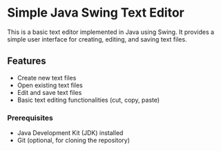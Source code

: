 # Simple Java Swing Text Editor

This is a basic text editor implemented in Java using Swing. It provides a simple user interface for creating, editing, and saving text files.

## Features

- Create new text files
- Open existing text files
- Edit and save text files
- Basic text editing functionalities (cut, copy, paste)

### Prerequisites

- Java Development Kit (JDK) installed
- Git (optional, for cloning the repository)
